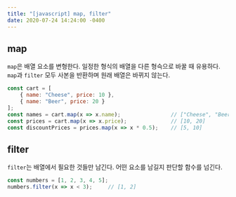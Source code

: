 ```yaml
---
title: "[javascript] map, filter"
date: 2020-07-24 14:24:00 -0400
---
```


## map

`map`은 배열 요소를 변형한다. 일정한 형식의 배열을 다른 형슥으로 바꿀 때 유용하다. `map`과 `filter` 모두 사본을 반환하며 원래 배열은 바뀌지 않는다.

```javascript
const cart = [ 
    { name: "Cheese", price: 10 }, 
    { name: "Beer", price: 20 }
];
const names = cart.map(x => x.name);                // ["Cheese", "Beer"]
const prices = cart.map(x => x.price);              // [10, 20]
const discountPrices = prices.map(x => x * 0.5);    // [5, 10]
```

## filter
`filter`는 배열에서 필요한 것들만 남긴다. 어떤 요소를 남길지 판단할 함수를 넘긴다.

```javascript
const numbers = [1, 2, 3, 4, 5];
numbers.filter(x => x < 3);     // [1, 2]
```